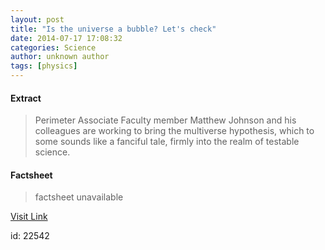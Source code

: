 ```yaml
---
layout: post
title: "Is the universe a bubble? Let's check"
date: 2014-07-17 17:08:32
categories: Science
author: unknown author
tags: [physics]
---
```



#### Extract
>Perimeter Associate Faculty member Matthew Johnson and his colleagues are working to bring the multiverse hypothesis, which to some sounds like a fanciful tale, firmly into the realm of testable science.

#### Factsheet
>factsheet unavailable

[Visit Link](http://phys.org/news324821301.html)

id:   22542
